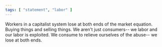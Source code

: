 ```yaml
---
tags: [ "statement", "labor" ]
---
```

Workers in a capitalist system lose at both ends of the market equation. Buying things and selling things. We aren't just consumers-- we labor and our labor is exploited. We consume to relieve ourselves of the abuse-- we lose at both ends.
